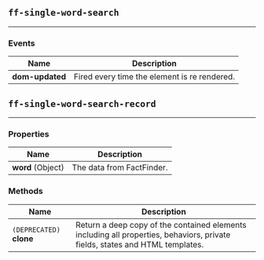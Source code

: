 ## `ff-single-word-search`
___
### Events
| Name | Description |
| ---- | ----------- |
| **dom-updated** | Fired every time the element is re rendered. |

## `ff-single-word-search-record`
___
### Properties
| Name | Description |
| ---- | ----------- |
| **word**&nbsp;(Object) | The data from FactFinder. | 

### Methods
| Name | Description |
| ---- | ----------- |
| `(DEPRECATED)` **clone** | Return a deep copy of the contained elements including all properties, behaviors, private fields, states and HTML templates. |
